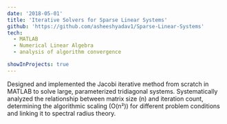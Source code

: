 ```yaml
---
date: '2018-05-01'
title: 'Iterative Solvers for Sparse Linear Systems'
github: 'https://github.com/asheeshyadav1/Sparse-Linear-Systems'
tech:
  - MATLAB
  - Numerical Linear Algebra
  - analysis of algorithm convergence

showInProjects: true
---
```


Designed and implemented the Jacobi iterative method from scratch in MATLAB to solve large, parameterized tridiagonal systems. Systematically analyzed the relationship between matrix size (n) and iteration count, determining the algorithmic scaling (O(n²)) for different problem conditions and linking it to spectral radius theory.
